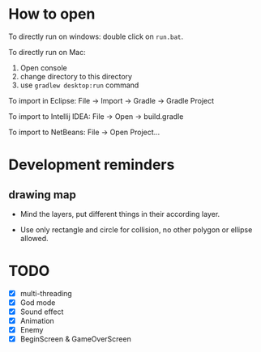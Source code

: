 # How to open

To directly run on windows: double click on `run.bat`.

To directly run on Mac: 

1. Open console
2. change directory to this directory
3. use `gradlew desktop:run` command



To import in Eclipse: File -> Import -> Gradle -> Gradle Project

To import to Intellij IDEA: File -> Open -> build.gradle

To import to NetBeans: File -> Open Project...

# Development reminders

## drawing map

- Mind the layers, put different things in their according layer.

- Use only rectangle and circle for collision, no other polygon or ellipse allowed.


# TODO

- [x] multi-threading
- [x] God mode
- [x] Sound effect
- [x] Animation
- [x] Enemy
- [x] BeginScreen & GameOverScreen